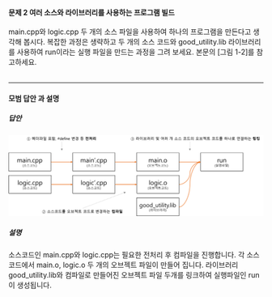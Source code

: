 #### 문제 2 여러 소스와 라이브러리를 사용하는 프로그램 빌드
main.cpp와 logic.cpp 두 개의 소스 파일을 사용하여 하나의 프로그램을 만든다고 생각해 봅시다. 복잡한 과정은 생략하고 두 개의 소스 코드와 good_utility.lib 라이브러리를 사용하여 run이라는 실행 파일을 만드는 과정을 그려 보세요. 본문의 [그림 1-2]를 참고하세요.
<br/><br/>

---


#### 모범 답안 과 설명
##### 답안
![](compile_and_link.png)
##### 설명
소스코드인 main.cpp와 logic.cpp는 필요한 전처리 후 컴파일을 진행합니다. 각 소스 코드에서 main.o, logic.o 두 개의 오브젝트 파일이 만들어 집니다. 라이브러리 good_utility.lib와 컴파일로 만들어진 오브젝트 파일 두개를 링크하여 실행파일인 run이 생성됩니다.
